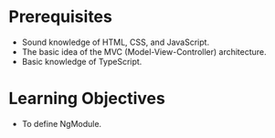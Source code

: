 # Prerequisites

- Sound knowledge of HTML, CSS, and JavaScript.
- The basic idea of the MVC (Model-View-Controller) architecture.
- Basic knowledge of TypeScript.


# Learning Objectives

- To define NgModule.
